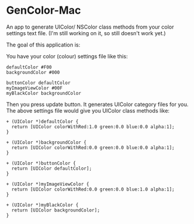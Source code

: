 GenColor-Mac
============

An app to generate UIColor/ NSColor class methods from your color settings text file. (I'm still working on it, so still doesn't work yet.)

The goal of this application is:

You have your color (colour) settings file like this:

```
defaultColor #F00
backgroundColor #000

buttonColor defaultColor
myImageViewColor #00F
myBlackColor backgroundColor 
```

Then you press update button. It generates UIColor category files for you. The above settings file would give you UIColor class methods like:

```
+ (UIColor *)defaultColor {
  return [UIColor colorWithRed:1.0 green:0.0 blue:0.0 alpha:1];
}

+ (UIColor *)backgroundColor {
  return [UIColor colorWithRed:0.0 green:0.0 blue:0.0 alpha:1];
}

+ (UIColor *)buttonColor {
  return [UIColor defaultColor];
}

+ (UIColor *)myImageViewColor {
  return [UIColor colorWithRed:0.0 green:0.0 blue:1.0 alpha:1];
}

+ (UIColor *)myBlackColor {
  return [UIColor backgroundColor];
}
```